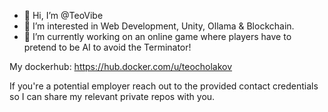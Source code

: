- 👋 Hi, I’m @TeoVibe
- 👀 I’m interested in Web Development, Unity, Ollama & Blockchain.
- 🌱 I’m currently working on an online game where players have to pretend to be AI to avoid the Terminator!

My dockerhub:
https://hub.docker.com/u/teocholakov

If you're a potential employer reach out to the provided contact credentials so I can share my relevant private repos with you.
<!---
TeoVibe/TeoVibe is a ✨ special ✨ repository because its `README.md` (this file) appears on your GitHub profile.
You can click the Preview link to take a look at your changes.
--->
